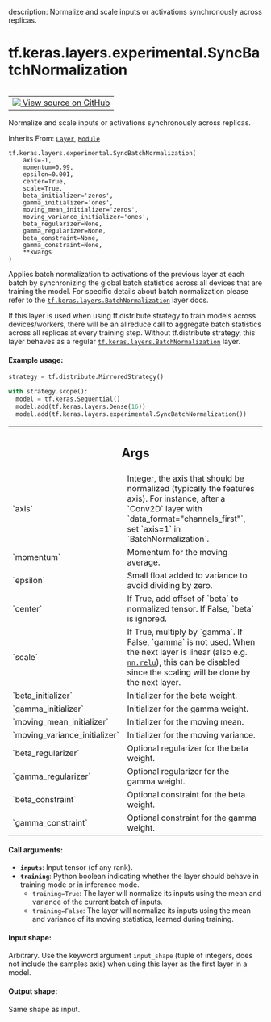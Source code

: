 description: Normalize and scale inputs or activations synchronously across replicas.

<div itemscope itemtype="http://developers.google.com/ReferenceObject">
<meta itemprop="name" content="tf.keras.layers.experimental.SyncBatchNormalization" />
<meta itemprop="path" content="Stable" />
<meta itemprop="property" content="__init__"/>
<meta itemprop="property" content="__new__"/>
</div>

# tf.keras.layers.experimental.SyncBatchNormalization

<!-- Insert buttons and diff -->

<table class="tfo-notebook-buttons tfo-api nocontent" align="left">
<td>
  <a target="_blank" href="https://github.com/keras-team/keras/tree/v2.9.0/keras/layers/normalization/batch_normalization.py#L946-L1104">
    <img src="https://www.tensorflow.org/images/GitHub-Mark-32px.png" />
    View source on GitHub
  </a>
</td>
</table>



Normalize and scale inputs or activations synchronously across replicas.

Inherits From: [`Layer`](../../../../tf/keras/layers/Layer.md), [`Module`](../../../../tf/Module.md)

<pre class="devsite-click-to-copy prettyprint lang-py tfo-signature-link">
<code>tf.keras.layers.experimental.SyncBatchNormalization(
    axis=-1,
    momentum=0.99,
    epsilon=0.001,
    center=True,
    scale=True,
    beta_initializer=&#x27;zeros&#x27;,
    gamma_initializer=&#x27;ones&#x27;,
    moving_mean_initializer=&#x27;zeros&#x27;,
    moving_variance_initializer=&#x27;ones&#x27;,
    beta_regularizer=None,
    gamma_regularizer=None,
    beta_constraint=None,
    gamma_constraint=None,
    **kwargs
)
</code></pre>



<!-- Placeholder for "Used in" -->

Applies batch normalization to activations of the previous layer at each batch
by synchronizing the global batch statistics across all devices that are
training the model. For specific details about batch normalization please
refer to the <a href="../../../../tf/keras/layers/BatchNormalization.md"><code>tf.keras.layers.BatchNormalization</code></a> layer docs.

If this layer is used when using tf.distribute strategy to train models
across devices/workers, there will be an allreduce call to aggregate batch
statistics across all replicas at every training step. Without tf.distribute
strategy, this layer behaves as a regular <a href="../../../../tf/keras/layers/BatchNormalization.md"><code>tf.keras.layers.BatchNormalization</code></a>
layer.

#### Example usage:



```python
strategy = tf.distribute.MirroredStrategy()

with strategy.scope():
  model = tf.keras.Sequential()
  model.add(tf.keras.layers.Dense(16))
  model.add(tf.keras.layers.experimental.SyncBatchNormalization())
```

<!-- Tabular view -->
 <table class="responsive fixed orange">
<colgroup><col width="214px"><col></colgroup>
<tr><th colspan="2"><h2 class="add-link">Args</h2></th></tr>

<tr>
<td>
`axis`
</td>
<td>
Integer, the axis that should be normalized
(typically the features axis).
For instance, after a `Conv2D` layer with
`data_format="channels_first"`,
set `axis=1` in `BatchNormalization`.
</td>
</tr><tr>
<td>
`momentum`
</td>
<td>
Momentum for the moving average.
</td>
</tr><tr>
<td>
`epsilon`
</td>
<td>
Small float added to variance to avoid dividing by zero.
</td>
</tr><tr>
<td>
`center`
</td>
<td>
If True, add offset of `beta` to normalized tensor.
If False, `beta` is ignored.
</td>
</tr><tr>
<td>
`scale`
</td>
<td>
If True, multiply by `gamma`.
If False, `gamma` is not used.
When the next layer is linear (also e.g. <a href="../../../../tf/nn/relu.md"><code>nn.relu</code></a>),
this can be disabled since the scaling
will be done by the next layer.
</td>
</tr><tr>
<td>
`beta_initializer`
</td>
<td>
Initializer for the beta weight.
</td>
</tr><tr>
<td>
`gamma_initializer`
</td>
<td>
Initializer for the gamma weight.
</td>
</tr><tr>
<td>
`moving_mean_initializer`
</td>
<td>
Initializer for the moving mean.
</td>
</tr><tr>
<td>
`moving_variance_initializer`
</td>
<td>
Initializer for the moving variance.
</td>
</tr><tr>
<td>
`beta_regularizer`
</td>
<td>
Optional regularizer for the beta weight.
</td>
</tr><tr>
<td>
`gamma_regularizer`
</td>
<td>
Optional regularizer for the gamma weight.
</td>
</tr><tr>
<td>
`beta_constraint`
</td>
<td>
Optional constraint for the beta weight.
</td>
</tr><tr>
<td>
`gamma_constraint`
</td>
<td>
Optional constraint for the gamma weight.
</td>
</tr>
</table>



#### Call arguments:


* <b>`inputs`</b>: Input tensor (of any rank).
* <b>`training`</b>: Python boolean indicating whether the layer should behave in
  training mode or in inference mode.
  - `training=True`: The layer will normalize its inputs using the
    mean and variance of the current batch of inputs.
  - `training=False`: The layer will normalize its inputs using the
    mean and variance of its moving statistics, learned during training.


#### Input shape:

Arbitrary. Use the keyword argument `input_shape`
(tuple of integers, does not include the samples axis)
when using this layer as the first layer in a model.



#### Output shape:

Same shape as input.


